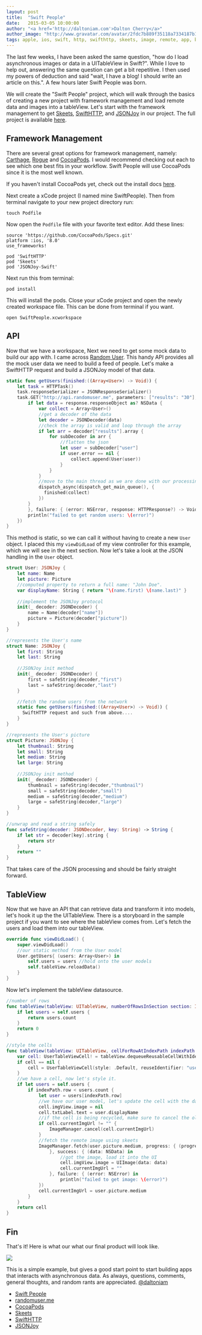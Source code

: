 ```yaml
---
layout: post
title:  "Swift People"
date:   2015-03-05 10:00:00
author: "<a href='http://daltoniam.com'>Dalton Cherry</a>"
author_image: "http://www.gravatar.com/avatar/2fdc7b889f35118a7334187b15c5b957.png?r=x&amp;s=320"
tags: apple, ios, swift, http, swifthttp, skeets, image, remote, app, build, tableview, cocoa, pods, storyboard, JSONJoy
---
```


The last few weeks, I have been asked the same question, "how do I load asynchronous images or data in a UITableView in Swift?". While I love to help out, answering the same question can get a bit repetitive. I then used my powers of deduction and said "wait, I have a blog! I should write an article on this.". A few hours later Swift People was born. 

We will create the "Swift People" project, which will walk through the basics of creating a new project with framework management and load remote data and images into a tableView. Let's start with the framework management to get [Skeets](https://github.com/daltoniam/Skeets), [SwiftHTTP](https://github.com/daltoniam/SwiftHTTP), and [JSONJoy](https://github.com/daltoniam/JSONJoy-Swift) in our project. The full project is available [here](https://github.com/Vluxe/SwiftPeople).

## Framework Management

There are several great options for framework management, namely: [Carthage](https://github.com/Carthage/Carthage), [Rogue](https://github.com/acmacalister/Rogue) and [CocoaPods](http://cocoapods.org). I would recommend checking out each to see which one best fits in your workflow. Swift People will use CocoaPods since it is the most well known.

If you haven't install CocoaPods yet, check out the install docs [here](http://cocoapods.org).

Next create a xCode project (I named mine SwiftPeople). Then from terminal navigate to your new project directory run:

 ```
 touch Podfile
 ``` 

 Now open the `Podfile` file with your favorite text editor. Add these lines:

 ```
source 'https://github.com/CocoaPods/Specs.git'
platform :ios, '8.0'
use_frameworks!

pod 'SwiftHTTP'
pod 'Skeets'
pod 'JSONJoy-Swift'
 ```

 Next run this from terminal:

```
pod install
```

This will install the pods. Close your xCode project and open the newly created workspace file. This can be done from terminal if you want.

```
open SwiftPeople.xcworkspace
```

## API

Now that we have a workspace, Next we need to get some mock data to build our app with. I came across [Random User](https://randomuser.me). This handy API provides all the mock user data we need to build a feed of people. Let's make a SwiftHTTP request and build a JSONJoy model of that data.

```swift
static func getUsers(finished:((Array<User>) -> Void)) {
    let task = HTTPTask()
    task.responseSerializer = JSONResponseSerializer()
    task.GET("http://api.randomuser.me", parameters: ["results": "30"], success: { (response: HTTPResponse) in
        if let data = response.responseObject as? NSData {
            var collect = Array<User>()
            //get a decoder of the data
            let decoder = JSONDecoder(data)
            //check the array is valid and loop through the array
            if let arr = decoder["results"].array {
                for subDecoder in arr {
                    //flatten the json
                    let user = subDecoder["user"]
                    if user.error == nil {
                        collect.append(User(user))
                    }
                }
            }
            //move to the main thread as we are done with our processing
            dispatch_async(dispatch_get_main_queue(), {
              finished(collect)
            })
        }
        }, failure: { (error: NSError, response: HTTPResponse?) -> Void in
        println("failed to get random users: \(error)")
    })
}
```

This method is static, so we can call it without having to create a new `User` object. I placed this my `viewDidLoad` of my view controller for this example, which we will see in the next section. Now let's take a look at the JSON handling in the `User` object.

```swift
struct User: JSONJoy {
    let name: Name
    let picture: Picture
    //computed property to return a full name: "John Doe".
    var displayName: String { return "\(name.first) \(name.last)" }
    
    //implement the JSONJoy protocol
    init(_ decoder: JSONDecoder) {
        name = Name(decoder["name"])
        picture = Picture(decoder["picture"])
    }
}

//represents the User's name
struct Name: JSONJoy {
    let first: String
    let last: String
    
    //JSONJoy init method
    init(_ decoder: JSONDecoder) {
        first = safeString(decoder,"first")
        last = safeString(decoder,"last")
    }

    //fetch the random users from the network
    static func getUsers(finished:((Array<User>) -> Void)) {
      SwiftHTTP request and such from above....
    }
}

//represents the User's picture
struct Picture: JSONJoy {
    let thumbnail: String
    let small: String
    let medium: String
    let large: String
    
    //JSONJoy init method
    init(_ decoder: JSONDecoder) {
        thumbnail = safeString(decoder,"thumbnail")
        small = safeString(decoder,"small")
        medium = safeString(decoder,"medium")
        large = safeString(decoder,"large")
    }
}

//unwrap and read a string safely
func safeString(decoder: JSONDecoder, key: String) -> String {
    if let str = decoder[key].string {
        return str
    }
    return ""
}
```

That takes care of the JSON processing and should be fairly straight forward.

## TableView

Now that we have an API that can retrieve data and transform it into models, let's hook it up the the UITableView. There is a storyboard in the sample project if you want to see where the tableView comes from. Let's fetch the users and load them into our tableView.

```swift
override func viewDidLoad() {
    super.viewDidLoad()
    //our static method from the User model
    User.getUsers{ (users: Array<User>) in
        self.users = users //hold onto the user models
        self.tableView.reloadData()
    }
}
```

Now let's implement the tableView datasource.

```swift
//number of rows
func tableView(tableView: UITableView, numberOfRowsInSection section: Int) -> Int {
    if let users = self.users {
        return users.count
    }
    return 0
}

//style the cells
func tableView(tableView: UITableView, cellForRowAtIndexPath indexPath: NSIndexPath) -> UITableViewCell {
    var cell: UserTableViewCell! = tableView.dequeueReusableCellWithIdentifier("user") as? UserTableViewCell
    if cell == nil {
        cell = UserTableViewCell(style: .Default, reuseIdentifier: "user")
    }
    //we have a cell, now let's style it.
    if let users = self.users {
        if indexPath.row < users.count {
            let user = users[indexPath.row]
            //we have our user model, let's update the cell with the data
            cell.imgView.image = nil
            cell.txtLabel.text = user.displayName
            //if the cell is being recycled, make sure to cancel the old url it was loading.
            if cell.currentImgUrl != "" {
                ImageManager.cancel(cell.currentImgUrl)
            }
            //fetch the remote image using skeets
            ImageManager.fetch(user.picture.medium, progress: { (progress: Double) in
                }, success: { (data: NSData) in
                    //got the image, load it into the UI
                    cell.imgView.image = UIImage(data: data)
                    cell.currentImgUrl = ""
                }, failure: { (error: NSError) in
                    println("failed to get image: \(error)")
            })
            cell.currentImgUrl = user.picture.medium
        }
    }
    return cell
}
```

## Fin

That's it! Here is what our what our final product will look like.

![](/assets/images/swiftpeople.png)


This is a simple example, but gives a good start point to start building apps that interacts with asynchronous data. As always, questions, comments, general thoughts, and random rants are appreciated. [@daltoniam](https://twitter.com/daltoniam)


- [Swift People](https://github.com/Vluxe/SwiftPeople)
- [randomuser.me](https://randomuser.me)
- [CocoaPods](http://cocoapods.org)
- [Skeets](https://github.com/daltoniam/Skeets)
- [SwiftHTTP](https://github.com/daltoniam/SwiftHTTP)
- [JSONJoy](https://github.com/daltoniam/JSONJoy-Swift)



